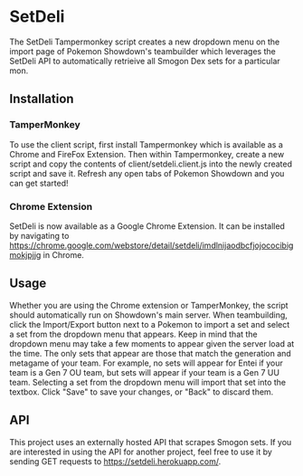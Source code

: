 # SetDeli
The SetDeli Tampermonkey script creates a new dropdown menu on the import page of Pokemon Showdown's teambuilder which leverages the SetDeli API to automatically retrieive all Smogon Dex sets for a particular mon.

## Installation

### TamperMonkey
To use the client script, first install Tampermonkey which is available as a Chrome and FireFox Extension. Then within Tampermonkey, create a new script and copy the contents of client/setdeli.client.js into the newly created script and save it. Refresh any open tabs of Pokemon Showdown and you can get started!

### Chrome Extension
SetDeli is now available as a Google Chrome Extension. It can be installed by navigating to https://chrome.google.com/webstore/detail/setdeli/imdlnijaodbcfjojococibigmokjpjjg in Chrome. 

## Usage
Whether you are using the Chrome extension or TamperMonkey, the script should automatically run on Showdown's main server. When teambuilding, click the Import/Export button next to a Pokemon to import a set and select a set from the dropdown menu that appears. Keep in mind that the dropdown menu may take a few moments to appear given the server load at the time. The only sets that appear are those that match the generation and metagame of your team. For example, no sets will appear for Entei if your team is a Gen 7 OU team, but sets will appear if your team is a Gen 7 UU team. Selecting a set from the dropdown menu will import that set into the textbox. Click "Save" to save your changes, or "Back" to discard them.


## API
This project uses an externally hosted API that scrapes Smogon sets. If you are interested in using the API for another project, feel free to use it by sending GET requests to https://setdeli.herokuapp.com/.
